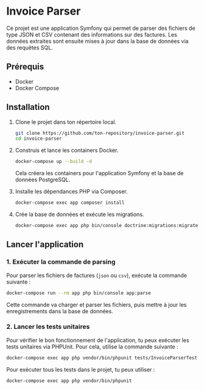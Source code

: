 
# Invoice Parser

Ce projet est une application Symfony qui permet de parser des fichiers de type JSON et CSV contenant des informations sur des factures. Les données extraites sont ensuite mises à jour dans la base de données via des requêtes SQL.

## Prérequis

- Docker
- Docker Compose

## Installation

1. Clone le projet dans ton répertoire local.

   ```bash
   git clone https://github.com/ton-repository/invoice-parser.git
   cd invoice-parser
   ```

2. Construis et lance les containers Docker.

   ```bash
   docker-compose up --build -d 
   ```

   Cela créera les containers pour l'application Symfony et la base de données PostgreSQL.

3. Installe les dépendances PHP via Composer.

   ```bash
   docker-compose exec app composer install
   ```

4. Crée la base de données et exécute les migrations.

   ```bash
   docker-compose exec app php bin/console doctrine:migrations:migrate
   ```

## Lancer l'application

### 1. Exécuter la commande de parsing

Pour parser les fichiers de factures (`json` ou `csv`), exécute la commande suivante :

   ```bash
  docker-compose run --rm app php bin/console app:parse
   ```

Cette commande va charger et parser les fichiers, puis mettre à jour les enregistrements dans la base de données.

### 2. Lancer les tests unitaires

Pour vérifier le bon fonctionnement de l'application, tu peux exécuter les tests unitaires via PHPUnit. Pour cela, utilise la commande suivante :

   ```bash
  docker-compose exec app php vendor/bin/phpunit tests/InvoiceParserTest.php
   ```

Pour exécuter tous les tests dans le projet, tu peux utiliser :

   ```bash
  docker-compose exec app php vendor/bin/phpunit
   ```
